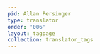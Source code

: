 ```yaml
---
pid: Allan Persinger
type: translator
order: '006'
layout: tagpage
collection: translator_tags
---
```


